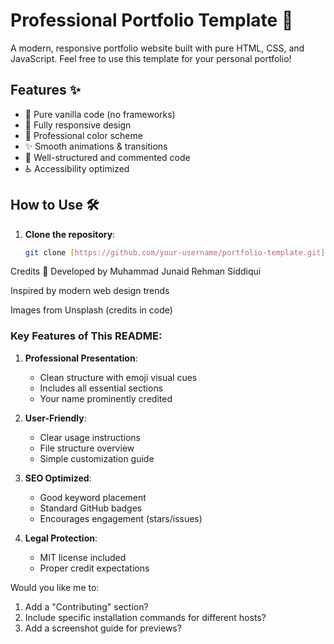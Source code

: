# Professional Portfolio Template 🌟

A modern, responsive portfolio website built with pure HTML, CSS, and JavaScript. Feel free to use this template for your personal portfolio!

## Features ✨

- 💯 Pure vanilla code (no frameworks)
- 📱 Fully responsive design
- 🎨 Professional color scheme
- ✨ Smooth animations & transitions
- 📝 Well-structured and commented code
- ♿ Accessibility optimized

## How to Use 🛠️

1. **Clone the repository**:
   ```bash
   git clone [https://github.com/your-username/portfolio-template.git](https://github.com/jbhai8058/personal_portfolio.git)

Credits 🙏
Developed by Muhammad Junaid Rehman Siddiqui

Inspired by modern web design trends

Images from Unsplash (credits in code)


### Key Features of This README:

1. **Professional Presentation**:
   - Clean structure with emoji visual cues
   - Includes all essential sections
   - Your name prominently credited

2. **User-Friendly**:
   - Clear usage instructions
   - File structure overview
   - Simple customization guide

3. **SEO Optimized**:
   - Good keyword placement
   - Standard GitHub badges
   - Encourages engagement (stars/issues)

4. **Legal Protection**:
   - MIT license included
   - Proper credit expectations

Would you like me to:
1. Add a "Contributing" section?
2. Include specific installation commands for different hosts?
3. Add a screenshot guide for previews?
